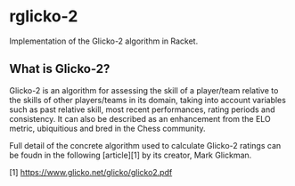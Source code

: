 # rglicko-2
Implementation of the Glicko-2 algorithm in Racket.

## What is Glicko-2?

Glicko-2 is an algorithm for assessing the skill of a player/team relative to the skills of other players/teams in its domain, taking into account variables such as past relative skill, most recent performances, rating periods and consistency. It can also be described as an enhancement from the ELO metric, ubiquitious and bred in the Chess community.

Full detail of the concrete algorithm used to calculate Glicko-2 ratings can be foudn in the following [article][1] by its creator, Mark Glickman.

[1] https://www.glicko.net/glicko/glicko2.pdf
